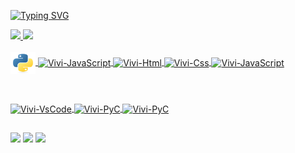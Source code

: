 [![Typing SVG](https://readme-typing-svg.demolab.com?font=Fjalla+One&size=30&pause=1000&color=#C79EF7&width=460&lines=Ol%C3%A1%2C+sou+o+Manoel.+Seja+bem-vindo!+%F0%9F%91%BE;Hi%2C+i'm+Manoel.+Welcome!+%F0%9F%91%BE)](https://git.io/typing-svg)

<div>
  <a href="https://github.com/ManoelMarques10">
  <img height="180em" src="https://github-readme-stats.vercel.app/api?username=ManoelMarques10&show_icons=true&theme=tokyonight&include_all_commits=true&count_private=true"/>
  <img height="180em" src="https://github-readme-stats.vercel.app/api/top-langs/?username=ManoelMarques10&layout=compact&langs_count=16&theme=tokyonight"/>
</div> 
<div style="display: inline_block"><br>
  <img align="center" alt="Vivi-Python" height="35" width="40" src="https://raw.githubusercontent.com/devicons/devicon/master/icons/python/python-original.svg">
  <img align="center" alt="Vivi-JavaScript" height="35" width="40" src="https://cdn.jsdelivr.net/gh/devicons/devicon@latest/icons/java/java-original-wordmark.svg"> 
  <img align="center" alt="Vivi-Html" height="35" width="40" src="https://cdn.jsdelivr.net/gh/devicons/devicon@latest/icons/html5/html5-original.svg">
  <img align="center" alt="Vivi-Css" height="35" width="40" src="https://cdn.jsdelivr.net/gh/devicons/devicon@latest/icons/css3/css3-original.svg">        
  <img align="center" alt="Vivi-JavaScript" height="35" width="40" src="https://cdn.jsdelivr.net/gh/devicons/devicon@latest/icons/javascript/javascript-original.svg">          
</div>
  
## 

<div style="display: inline_block"><br>
  <img align="center" alt="Vivi-VsCode" height="35" width="40" src="https://cdn.jsdelivr.net/gh/devicons/devicon@latest/icons/vscode/vscode-original.svg" >
  <img align="center" alt="Vivi-PyC" height="35" width="40" src="https://cdn.jsdelivr.net/gh/devicons/devicon@latest/icons/pycharm/pycharm-original.svg" >
  <img align="center" alt="Vivi-PyC" height="35" width="40" src="https://cdn.jsdelivr.net/gh/devicons/devicon@latest/icons/intellij/intellij-original.svg" >
</div>
          
##

<div>
  <a href="https://instagram.com/manoel_marques10" target="_blank"><img src="https://img.shields.io/badge/-Instagram-%23E4405F?style=for-the-badge&logo=instagram&logoColor=white" target="_blank"></a> 
  <a href = "mailto:manecamedeiros@gmail.com"><img src="https://img.shields.io/badge/-Gmail-%23333?style=for-the-badge&logo=gmail&logoColor=white" target="_blank"></a>
  <a href="https://www.linkedin.com/in/manoel-vitor-de-medeiros-marques-17952a2b5/" target="_blank"><img src="https://img.shields.io/badge/-LinkedIn-%230077B5?style=for-the-badge&logo=linkedin&logoColor=white" target="_blank"></a>  
</div>

